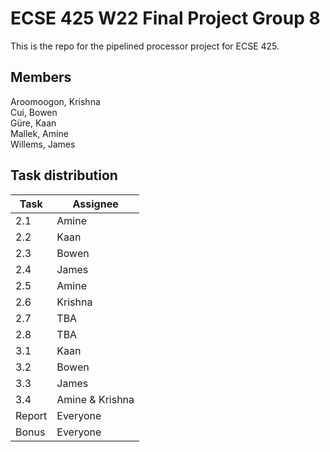 # ECSE 425 W22 Final Project Group 8

This is the repo for the pipelined processor project for ECSE 425.

## Members
Aroomoogon, Krishna  
Cui, Bowen  
Güre, Kaan  
Mallek, Amine  
Willems, James  

## Task distribution
| Task | Assignee |
| ---- | -------- |
| 2.1 | Amine |
| 2.2 | Kaan |
| 2.3 | Bowen |
| 2.4 | James |
| 2.5 | Amine |
| 2.6 | Krishna |
| 2.7 | TBA |
| 2.8 | TBA |
| 3.1 | Kaan |
| 3.2 | Bowen |
| 3.3 | James |
| 3.4 | Amine & Krishna |
| Report | Everyone |
| Bonus | Everyone |


